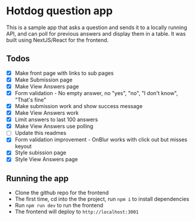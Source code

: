 # Hotdog question app

This is a sample app that asks a question and sends it to a locally running API, and can poll for previous answers and display them in a table. It was built using NextJS/React for the frontend.

## Todos
- [x] Make front page with links to sub pages
- [x] Make Submission page
- [x] Make View Answers page
- [x] Form validation - No empty answer, no "yes", "no", "I don't know", "That's fine"
- [x] Make submission work and show success message
- [x] Make View Answers work
- [x] Limit answers to last 100 answers
- [x] Make View Answers use polling
- [ ] Update this readmes
- [x] Form validation improvement - OnBlur works with click out but misses keyout
- [x] Style subission page
- [x] Style View Answers page

## Running the app
- Clone the github repo for the frontend
- The first time, cd into the the project, run `npm i` to install dependencies
- Run `npm run dev` to run the frontend
- The frontend will deploy to `http://localhost:3001`
